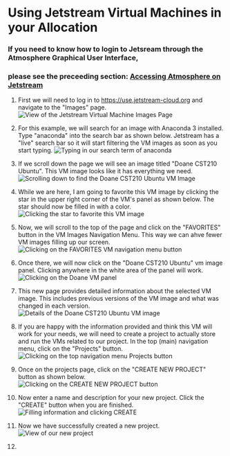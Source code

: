 # Using Jetstream Virtual Machines in your Allocation
### If you need to know how to login to Jetsream through the Atmosphere Graphical User Interface,
### please see the preceeding section: [Accessing Atmosphere on Jetstream](https://github.com/Doane-CCLA/docs/blob/master/using-xsede-resources/accessing-atmosphere-on-jetstream.md)

1. First we will need to log in to https://use.jetstream-cloud.org and navigate to the "Images" page.
![View of the Jetstream Virtual Machine Images Page](https://github.com/Doane-CCLA/docs/blob/master/images-tutorials/jetstream-vm-images-page.png "View of the Jetstream Virtual Machine Images page")

2. For this example, we will search for an image with Anaconda 3 installed. Type "anaconda" into the search bar as shown below. Jetstream has a "live" search bar so it will start filtering the VM images as soon as you start typing.
![Typing in our search term of anaconda](https://github.com/Doane-CCLA/docs/blob/master/images-tutorials/vm-search-anaconda.png "Searching for a VM with the word anaconda")

3. If we scroll down the page we will see an image titled "Doane CST210 Ubuntu". This VM image looks like it has everything we need.
![Scrolling down to find the Doane CST210 Ubuntu VM Image](https://github.com/Doane-CCLA/docs/blob/master/images-tutorials/finding-doane-cst210-vm.png "Scrolling down to find the Doane CST210 Ubuntu VM Image")

4. While we are here, I am going to favorite this VM image by clicking the star in the upper right corner of the VM's panel as shown below. The star should now be filled in with a color.
![Clicking the star to favorite this VM image](https://github.com/Doane-CCLA/docs/blob/master/images-tutorials/favorite-the-doane-vm.png "Clicking the star to favorite this VM image")

5. Now, we will scroll to the top of the page and click on the "FAVORITES" button in the VM Images Navigation Menu. This way we can ahve fewer VM images filling up our screen.
![Clicking on the FAVORITES VM navigation menu button](https://github.com/Doane-CCLA/docs/blob/master/images-tutorials/navigate-to-vm-favorites.png "Click on the FAVORITES VM navigation menu button")

6. Once there, we will now click on the "Doane CST210 Ubuntu" vm image panel. Clicking anywhere in the white area of the panel will work.
![Clicking on the Doane VM panel](https://github.com/Doane-CCLA/docs/blob/master/images-tutorials/nav-to-fav-doane-vm.png "Click on the white area of the Doane VM image panel")

7. This new page provides detailed information about the selected VM image. This includes previous versions of the VM image and what was changed in each version.
![Details of the Doane CST210 Ubuntu VM image](https://github.com/Doane-CCLA/docs/blob/master/images-tutorials/doane-vm-details.png "Details of the Doane CST210 Ubuntu VM image")

8. If you are happy with the information provided and think this VM will work for your needs, we will need to create a project to actually store and run the VMs related to our project. In the top (main) navigation menu, click on the "Projects" button.
![Clicking on the top navigation menu Projects button](https://github.com/Doane-CCLA/docs/blob/master/images-tutorials/nav-to-projects.png "Click on the top navigation menu Projects button")

9. Once on the projects page, click on the "CREATE NEW PROJECT" button as shown below.
![Clicking on the CREATE NEW PROJECT button](https://github.com/Doane-CCLA/docs/blob/master/images-tutorials/create-new-project-1.png "Click on the CREATE NEW PROJECT button")

10. Now enter a name and description for your new project. Click the "CREATE" button when you are finished.
![Filling information and clicking CREATE](https://github.com/Doane-CCLA/docs/blob/master/images-tutorials/create-new-project-2.png "Fill out the information and click CREATE")

11. Now we have successfully created a new project.
![View of our new project](https://github.com/Doane-CCLA/docs/blob/master/images-tutorials/create-new-project-3.png "View of our new project")

12. 
